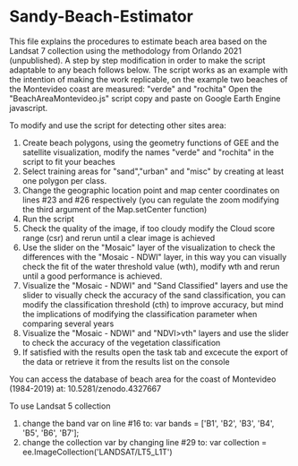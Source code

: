 # Sandy-Beach-Estimator
This file explains the procedures to estimate beach area based on the Landsat 7 collection using the methodology from Orlando 2021 (unpublished). A step by step modification in order to make the script adaptable to any beach follows below. 
The script works as an example with the intention of making the work replicable, on the example two beaches of the Montevideo coast are measured: "verde" and "rochita"
Open the "BeachAreaMontevideo.js" script copy and paste on Google Earth Engine javascript.

To modify and use the script for detecting other sites area:
1. Create beach polygons, using the geometry functions of GEE and the satellite visualization, modify the names "verde" and "rochita" in the script to fit your beaches
2. Select training areas for "sand","urban" and "misc" by creating at least one polygon per class.
3. Change the geographic location point and map center coordinates on lines #23 and #26 respectively (you can regulate the zoom modifying the third argument of the Map.setCenter function)
4. Run the script
5. Check the quality of the image, if too cloudy modify the Cloud score range (csr) and rerun until a clear image is achieved
6. Use the slider on the "Mosaic" layer of the visualization to check the differences with the "Mosaic - NDWI" layer, in this way you can visually check the fit of the water threshold value (wth), modify wth and rerun until a good performance is achieved.
7. Visualize the "Mosaic - NDWI" and "Sand Classified" layers and use the slider to visually check the accuracy of the sand classification, you can modify the classification threshold (cth) to improve accuracy, but mind the implications of modifying the classification parameter when comparing several years
8. Visualize the "Mosaic - NDWI" and "NDVI>vth" layers and use the slider to check the accuracy of the vegetation classification
9. If satisfied with the results open the task tab and excecute the export of the data or retrieve it from the results list on the console

You can access the database of beach area for the coast of Montevideo (1984-2019) at: 10.5281/zenodo.4327667

To use Landsat 5 collection 
1) change the band var on line #16 to: var bands = ['B1', 'B2', 'B3', 'B4', 'B5', 'B6', 'B7'];
2) change the collection var by changing line #29 to: var collection = ee.ImageCollection('LANDSAT/LT5_L1T')

